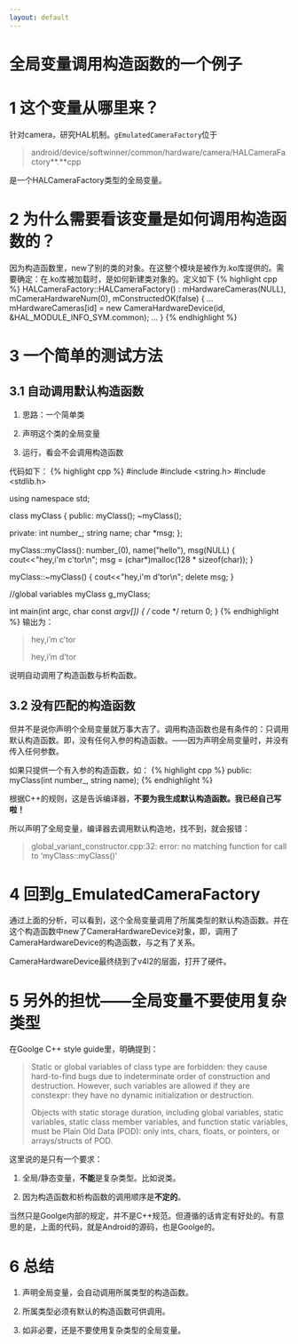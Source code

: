 ```yaml
---
layout: default
---
```


全局变量调用构造函数的一个例子
==============================

1 这个变量从哪里来？
==================

针对camera，研究HAL机制。`gEmulatedCameraFactory`位于

> android/device/softwinner/common/hardware/camera/HALCameraFactory**.**cpp

是一个HALCameraFactory类型的全局变量。

2 为什么需要看该变量是如何调用构造函数的？
========================================

因为构造函数里，new了别的类的对象。在这整个模块是被作为.ko库提供的。需要确定：在.ko库被加载时，是如何新建类对象的。定义如下
{% highlight cpp %}
HALCameraFactory::HALCameraFactory()
		: mHardwareCameras(NULL),
		  mCameraHardwareNum(0),
		  mConstructedOK(false)
{
		...
		mHardwareCameras[id] = new CameraHardwareDevice(id, &HAL_MODULE_INFO_SYM.common);
		...
}
{% endhighlight %}

3 一个简单的测试方法
================

3.1 自动调用默认构造函数
--------------------

1.  思路：一个简单类

2.  声明这个类的全局变量

3.  运行，看会不会调用构造函数

代码如下：
{% highlight cpp %}
#include <iostream>
#include <string.h>
#include <stdlib.h>

using namespace std;

class myClass
{
public:
	myClass();
	~myClass();

private:
	int number_;
	string name;
	char *msg;
};

myClass::myClass():
	number_(0),
	name("hello"),
	msg(NULL)
{
	cout<<"hey,i'm c'tor\n";
	msg = (char*)malloc(128 * sizeof(char));
}

myClass::~myClass()
{
	cout<<"hey,i'm d'tor\n";
	delete msg;
}

//global variables 
myClass g_myClass;

int main(int argc, char const *argv[])
{
	/* code */
	return 0;
}
{% endhighlight %}
输出为：

> hey,i’m c’tor
>
> hey,i’m d’tor

说明自动调用了构造函数与析构函数。

3.2 没有匹配的构造函数
------------------

但并不是说你声明个全局变量就万事大吉了。调用构造函数也是有条件的：只调用默认构造函数。即，没有任何入参的构造函数。——因为声明全局变量时，并没有传入任何参数。

如果只提供一个有入参的构造函数，如：
{% highlight cpp %}
public:
    myClass(int number_, string name);
{% endhighlight %}

根据C++的规则，这是告诉编译器，**不要为我生成默认构造函数。我已经自己写啦！**

所以声明了全局变量，编译器去调用默认构造地，找不到，就会报错：

> global\_variant\_constructor.cpp:32: error: no matching function for call to ‘myClass::myClass()’

4 回到g\_EmulatedCameraFactory
============================

通过上面的分析，可以看到，这个全局变量调用了所属类型的默认构造函数。并在这个构造函数中new了CameraHardwareDevice对象，即，调用了CameraHardwareDevice的构造函数，与之有了关系。

CameraHardwareDevice最终绕到了v4l2的层面，打开了硬件。

5 另外的担忧——全局变量不要使用复杂类型
====================================

在Goolge C++ style guide里，明确提到：

> Static or global variables of class type are forbidden: they cause hard-to-find bugs due to indeterminate order of construction and destruction. However, such variables are allowed if they are constexpr: they have no dynamic initialization or destruction.
>
> Objects with static storage duration, including global variables, static variables, static class member variables, and function static variables, must be Plain Old Data (POD): only ints, chars, floats, or pointers, or arrays/structs of POD.

这里说的是只有一个要求：

1.  全局/静态变量，**不能**是复杂类型。比如说类。

2.  因为构造函数和析构函数的调用顺序是**不定的**。

当然只是Goolge内部的规定，并不是C++规范。但遵循的话肯定有好处的。有意思的是，上面的代码，就是Android的源码，也是Goolge的。

6 总结
====

1.  声明全局变量，会自动调用所属类型的构造函数。

2.  所属类型必须有默认的构造函数可供调用。

3.  如非必要，还是不要使用复杂类型的全局变量。


